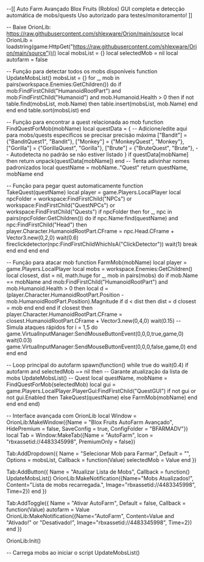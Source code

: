 --[[ 
  Auto Farm Avançado Blox Fruits (Roblox)
  GUI completa e detecção automática de mobs/quests
  Uso autorizado para testes/monitoramento!
]]

-- Baixe OrionLib: https://raw.githubusercontent.com/shlexware/Orion/main/source
local OrionLib = loadstring(game:HttpGet("https://raw.githubusercontent.com/shlexware/Orion/main/source"))()
local mobsList = {}
local selectedMob = nil
local autofarm = false

-- Função para detectar todos os mobs disponíveis
function UpdateMobsList()
    mobsList = {}
    for _, mob in pairs(workspace.Enemies:GetChildren()) do
        if mob:FindFirstChild("HumanoidRootPart") and mob:FindFirstChild("Humanoid") and mob.Humanoid.Health > 0 then
            if not table.find(mobsList, mob.Name) then
                table.insert(mobsList, mob.Name)
            end
        end
    end
    table.sort(mobsList)
end

-- Função para encontrar a quest relacionada ao mob
function FindQuestForMob(mobName)
    local questData = {
        -- Adicione/edite aqui para mobs/quests específicos se precisar precisão máxima
        ["Bandit"] = {"BanditQuest1", "Bandit"},
        ["Monkey"] = {"MonkeyQuest", "Monkey"},
        ["Gorilla"] = {"GorillaQuest", "Gorilla"},
        ["Brute"] = {"BruteQuest", "Brute"},
        -- Autodetecta no padrão se não estiver listado
    }
    if questData[mobName] then
        return unpack(questData[mobName])
    end
    -- Tenta adivinhar nomes padronizados
    local questName = mobName.."Quest"
    return questName, mobName
end

-- Função para pegar quest automaticamente
function TakeQuest(questName)
    local player = game.Players.LocalPlayer
    local npcFolder = workspace:FindFirstChild("NPCs") or workspace:FindFirstChild("QuestNPCs") or workspace:FindFirstChild("Quests")
    if npcFolder then
        for _, npc in pairs(npcFolder:GetChildren()) do
            if npc.Name:find(questName) and npc:FindFirstChild("Head") then
                player.Character.HumanoidRootPart.CFrame = npc.Head.CFrame + Vector3.new(0,2,0)
                wait(0.6)
                fireclickdetector(npc:FindFirstChildWhichIsA("ClickDetector"))
                wait(1)
                break
            end
        end
    end
end

-- Função para atacar mob
function FarmMob(mobName)
    local player = game.Players.LocalPlayer
    local mobs = workspace.Enemies:GetChildren()
    local closest, dist = nil, math.huge
    for _, mob in pairs(mobs) do
        if mob.Name == mobName and mob:FindFirstChild("HumanoidRootPart") and mob.Humanoid.Health > 0 then
            local d = (player.Character.HumanoidRootPart.Position - mob.HumanoidRootPart.Position).Magnitude
            if d < dist then
                dist = d
                closest = mob
            end
        end
    end
    if closest then
        player.Character.HumanoidRootPart.CFrame = closest.HumanoidRootPart.CFrame + Vector3.new(0,4,0)
        wait(0.15)
        -- Simula ataques rápidos
        for i = 1,5 do
            game.VirtualInputManager:SendMouseButtonEvent(0,0,0,true,game,0)
            wait(0.03)
            game.VirtualInputManager:SendMouseButtonEvent(0,0,0,false,game,0)
        end
    end
end

-- Loop principal do autofarm
spawn(function()
    while true do
        wait(0.4)
        if autofarm and selectedMob ~= nil then
            -- Garante atualização da lista de mobs
            UpdateMobsList()
            -- Quest
            local questName, mobName = FindQuestForMob(selectedMob)
            local gui = game.Players.LocalPlayer.PlayerGui:FindFirstChild("QuestGUI")
            if not gui or not gui.Enabled then
                TakeQuest(questName)
            else
                FarmMob(mobName)
            end
        end
    end
end)

-- Interface avançada com OrionLib
local Window = OrionLib:MakeWindow({Name = "Blox Fruits AutoFarm Avançado", HidePremium = false, SaveConfig = true, ConfigFolder = "BFARMADV"})
local Tab = Window:MakeTab({Name = "AutoFarm", Icon = "rbxassetid://4483345998", PremiumOnly = false})

Tab:AddDropdown({
    Name = "Selecionar Mob para Farmar",
    Default = "",
    Options = mobsList,
    Callback = function(Value)
        selectedMob = Value
    end
})

Tab:AddButton({
    Name = "Atualizar Lista de Mobs",
    Callback = function()
        UpdateMobsList()
        OrionLib:MakeNotification({Name="Mobs Atualizados!", Content="Lista de mobs recarregada.", Image="rbxassetid://4483345998", Time=2})
    end
})

Tab:AddToggle({
    Name = "Ativar AutoFarm",
    Default = false,
    Callback = function(Value)
        autofarm = Value
        OrionLib:MakeNotification({Name="AutoFarm", Content=Value and "Ativado!" or "Desativado!", Image="rbxassetid://4483345998", Time=2})
    end
})

OrionLib:Init()

-- Carrega mobs ao iniciar o script
UpdateMobsList()
